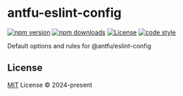 # antfu-eslint-config

[![npm version][npm-version-src]][npm-version-href]
[![npm downloads][npm-downloads-src]][npm-downloads-href]
[![License][license-src]][license-href]
[![code style][code-style-src]][code-style-href]

Default options and rules for @antfu/eslint-config

## License

[MIT](./LICENSE) License © 2024-present

<!-- Badges -->

[npm-version-src]: https://img.shields.io/npm/v/@gabortorma/antfu-eslint-config?style=flat&colorA=080f12&colorB=1fa669
[npm-version-href]: https://npmjs.com/package/@gabortorma/antfu-eslint-config
[npm-downloads-src]: https://img.shields.io/npm/dm/@gabortorma/antfu-eslint-config?style=flat&colorA=080f12&colorB=1fa669
[npm-downloads-href]: https://npmjs.com/package/@gabortorma/antfu-eslint-config
[license-src]: https://img.shields.io/github/license/gabortorma/antfu-eslint-config.svg?style=flat&colorA=080f12&colorB=1fa669
[license-href]: https://github.com/gabortorma/antfu-eslint-config/blob/main/LICENSE
[code-style-src]: https://antfu.me/badge-code-style.svg
[code-style-href]: https://github.com/antfu/eslint-config
